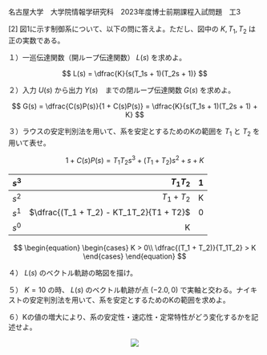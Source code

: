 名古屋大学　大学院情報学研究科　2023年度博士前期課程入試問題　工3

\[2] 図1に示す制御系について、以下の問に答えよ。ただし、図中の $K, T_1, T_2$ は正の実数である。

１）一巡伝達関数（開ループ伝達関数） $L(s)$ を求めよ。

$$
  L(s) = \dfrac{K}{s(T_1s + 1)(T_2s + 1)}
$$

２）入力 $U(s)$ から出力 $Y(s)$　までの閉ループ伝達関数 $G(s)$ を求めよ。

$$
  G(s) = \dfrac{C(s)P(s)}{1 + C(s)P(s)} = \dfrac{K}{s(T_1s + 1)(T_2s + 1) + K}
$$

３）ラウスの安定判別法を用いて、系を安定とするためのKの範囲を $T_1$ と $T_2$ を用いて表せ。

$$
  1 + C(s)P(s) = T_1T_2s^3 + (T_1 + T_2)s^2 + s + K
$$

<center>

| $s^3$ | $T_1T_2$ | 1 |
| :-----| ----: | :----: |
| $s^2$ | $T_1 + T_2$ | K |
| $s^1$ | $\dfrac{(T_1 + T_2) - KT_1T_2}{T1 + T2}$ | 0 |
| $s^0$ | K 

</center>

$$
  \begin{equation}
    \begin{cases}
      K > 0\\
      \dfrac{(T_1 + T_2)}{T_1T_2} > K
    \end{cases}
  \end{equation}
$$


４） $L(s)$ のベクトル軌跡の略図を描け。



５） $K = 10$ の時、 $L(s)$ のベクトル軌跡が点 $(-2.0, 0)$ で実軸と交わる。ナイキストの安定判別法を用いて、系を安定とするためのKの範囲を求めよ。

６）Kの値の増大により、系の安定性・速応性・定常特性がどう変化するかを記述せよ。



<p align="center">
    <img src="https://gcdnb.pbrd.co/images/SxSKq90FUwTC.png?o=1"/>
</p>
